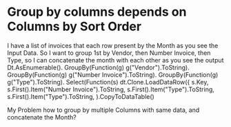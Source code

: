 
# Group by columns depends on Columns by Sort Order

I have a list of invoices that each row present by the Month as you see the Input Data.
So I want to group 1st by Vendor, then Number Invoice, then Type, so I can concatenate the month with each other as you see the output
Dt.AsEnumerable().
GroupBy(Function(g) g("Vendor").ToString).
GroupBy(Function(g) g("Number Invoice").ToString).
GroupBy(Function(g) g("Type").ToString).
Select(Function(s) dt.Clone.LoadDataRow({
    s.Key,
    s.First().Item("Number Invoice").ToString,
    s.First().Item("Type").ToString,
    s.First().Item("Type").ToString,
    ).CopyToDataTable()

My Problem how to group by multiple Columns with same data, and concatenate the Month?

        